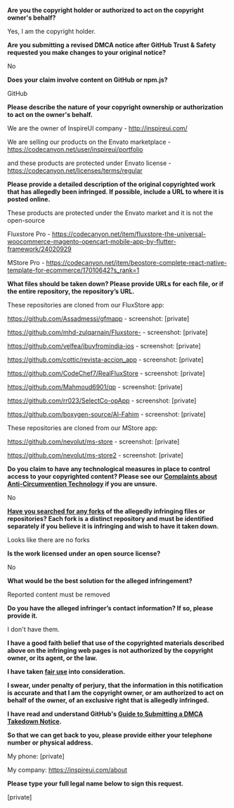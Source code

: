 **Are you the copyright holder or authorized to act on the copyright owner's behalf?**

Yes, I am the copyright holder.

**Are you submitting a revised DMCA notice after GitHub Trust & Safety requested you make changes to your original notice?**

No

**Does your claim involve content on GitHub or npm.js?**

GitHub

**Please describe the nature of your copyright ownership or authorization to act on the owner's behalf.**

We are the owner of InspireUI company - http://inspireui.com/

We are selling our products on the Envato marketplace - https://codecanyon.net/user/inspireui/portfolio

and these products are protected under Envato license - https://codecanyon.net/licenses/terms/regular 

**Please provide a detailed description of the original copyrighted work that has allegedly been infringed. If possible, include a URL to where it is posted online.**

These products are protected under the Envato market and it is not the open-source

Fluxstore Pro - https://codecanyon.net/item/fluxstore-the-universal-woocommerce-magento-opencart-mobile-app-by-flutter-framework/24020929

MStore Pro - https://codecanyon.net/item/beostore-complete-react-native-template-for-ecommerce/17010642?s_rank=1

**What files should be taken down? Please provide URLs for each file, or if the entire repository, the repository’s URL.**

These repositories are cloned from our FluxStore app:

https://github.com/Assadmessi/gfmapp - screenshot: [private]

https://github.com/mhd-zulqarnain/Fluxstore- - screenshot: [private]

https://github.com/velfea/ibuyfromindia-ios - screenshot: [private]

https://github.com/cottic/revista-accion_app - screenshot: [private]

https://github.com/CodeChef7/RealFluxStore - screenshot: [private]

https://github.com/Mahmoud6901/qp - screenshot: [private]

https://github.com/rr023/SelectCo-opApp - screenshot: [private]

https://github.com/boxygen-source/Al-Fahim - screenshot: [private]

These repositories are cloned from our MStore app:

https://github.com/nevolut/ms-store - screenshot: [private]

https://github.com/nevolut/ms-store2 - screenshot: [private]

**Do you claim to have any technological measures in place to control access to your copyrighted content? Please see our <a href="https://docs.github.com/articles/guide-to-submitting-a-dmca-takedown-notice#complaints-about-anti-circumvention-technology">Complaints about Anti-Circumvention Technology</a> if you are unsure.**

No

**<a href="https://docs.github.com/articles/dmca-takedown-policy#b-what-about-forks-or-whats-a-fork">Have you searched for any forks</a> of the allegedly infringing files or repositories? Each fork is a distinct repository and must be identified separately if you believe it is infringing and wish to have it taken down.**

Looks like there are no forks

**Is the work licensed under an open source license?**

No

**What would be the best solution for the alleged infringement?**

Reported content must be removed

**Do you have the alleged infringer’s contact information? If so, please provide it.**

I don't have them.

**I have a good faith belief that use of the copyrighted materials described above on the infringing web pages is not authorized by the copyright owner, or its agent, or the law.**

**I have taken <a href="https://www.lumendatabase.org/topics/22">fair use</a> into consideration.**

**I swear, under penalty of perjury, that the information in this notification is accurate and that I am the copyright owner, or am authorized to act on behalf of the owner, of an exclusive right that is allegedly infringed.**

**I have read and understand GitHub's <a href="https://docs.github.com/articles/guide-to-submitting-a-dmca-takedown-notice/">Guide to Submitting a DMCA Takedown Notice</a>.**

**So that we can get back to you, please provide either your telephone number or physical address.**

My phone: [private]

My company: https://inspireui.com/about

**Please type your full legal name below to sign this request.**

[private]
